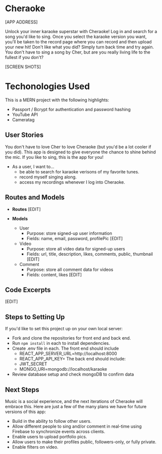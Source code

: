 # Cheraoke

[APP ADDRESS]

Unlock your inner karaoke superstar with Cheraoke! Log in and search for a song you'd like to sing. Once you select the karaoke version you want, you'll be taken to the record page where you can record and then upload your new hit! Don't like what you did? Simply turn back time and try again. You don't have to sing a song by Cher, but are you really living life to the fullest if you don't?

[SCREEN SHOTS]

# Techonologies Used

This is a MERN project with the following highlights:

- Passport / Bcrypt for authentication and password hashing
- YouTube API
- Cameratag

## User Stories

You don't have to love Cher to love Cheraoke (but you'd be a lot cooler if you did). This app is designed to give everyone the chance to shine behind the mic. If you like to sing, this is the app for you!

- As a user, I want to...
  - be able to search for karaoke verisons of my favorite tunes.
  - record myself singing along.
  - access my recordings whenever I log into Cheraoke.

## Routes and Models

- **Routes**
  [EDIT]

- **Models**
  - User
    - Purpose: store signed-up user information
    - Fields: name, email, password, profilePic [EDIT]
  - Video
    - Purpose: store all video data for signed-up users
    - Fields: url, title, description, likes, comments, public, thumbnail [EDIT]
  - Comment
    - Purpose: store all comment data for videos
    - Fields: content, likes [EDIT]

## Code Excerpts

[EDIT]

## Steps to Setting Up

If you'd like to set this project up on your own local server:

- Fork and clone the repositories for front end and back end.
- Run `npm install` in each to install dependencies.
- Create .env file in each. The front end should include
  - REACT_APP_SERVER_URL=http://localhost:8000
  - REACT_APP_API_KEY=<your YouTube API key>
    The back end should include:
  - JWT_SECRET <you provide>
  - MONGO_URI=mongodb://localhost/karaoke
- Review database setup and check mongoDB to confirm data

## Next Steps

Music is a social experience, and the next iterations of Cheraoke will embrace this. Here are just a few of the many plans we have for future versions of this app:

- Build in the ability to follow other users.
- Allow different people to sing and/or comment in real-time using Firebase to synchronize events across clients.
- Enable users to upload portfolio pics.
- Allow users to make their profiles public, followers-only, or fully private.
- Enable filters on video.
